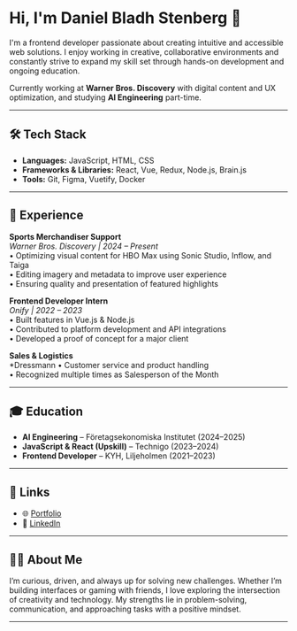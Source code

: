 # Hi, I'm Daniel Bladh Stenberg 👋

I'm a frontend developer passionate about creating intuitive and accessible web solutions. I enjoy working in creative, collaborative environments and constantly strive to expand my skill set through hands-on development and ongoing education.

Currently working at **Warner Bros. Discovery** with digital content and UX optimization, and studying **AI Engineering** part-time.

---

## 🛠️ Tech Stack

- **Languages:** JavaScript, HTML, CSS
- **Frameworks & Libraries:** React, Vue, Redux, Node.js, Brain.js
- **Tools:** Git, Figma, Vuetify, Docker

---

## 💼 Experience

**Sports Merchandiser Support**  
*Warner Bros. Discovery | 2024 – Present*  
• Optimizing visual content for HBO Max using Sonic Studio, Inflow, and Taiga  
• Editing imagery and metadata to improve user experience  
• Ensuring quality and presentation of featured highlights  

**Frontend Developer Intern**  
*Onify | 2022 – 2023*  
• Built features in Vue.js & Node.js  
• Contributed to platform development and API integrations  
• Developed a proof of concept for a major client  

**Sales & Logistics**  
*Dressmann
• Customer service and product handling  
• Recognized multiple times as Salesperson of the Month  

---

## 🎓 Education

- **AI Engineering** – Företagsekonomiska Institutet (2024–2025)
- **JavaScript & React (Upskill)** – Technigo (2023–2024)
- **Frontend Developer** – KYH, Liljeholmen (2021–2023)

---

## 🔗 Links

- 🌐 [Portfolio](https://danielbladhportfolio.netlify.app/)
- 💼 [LinkedIn](https://www.linkedin.com/in/danielbladh-stenberg/)

---

## 🙋‍♂️ About Me

I’m curious, driven, and always up for solving new challenges. Whether I’m building interfaces or gaming with friends, I love exploring the intersection of creativity and technology. My strengths lie in problem-solving, communication, and approaching tasks with a positive mindset.

---

